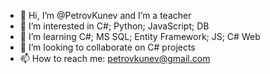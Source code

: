 - 👋 Hi, I’m @PetrovKunev and I’m a teacher
- 👀 I’m interested in C#; Python; JavaScript; DB 
- 🌱 I’m learning C#; MS SQL; Entity Framework; JS; C# Web
- 💞️ I’m looking to collaborate on C# projects 
- 📫 How to reach me: petrovkunev@gmail.com

<!---
PetrovKunev/PetrovKunev is a ✨ special ✨ repository because its `README.md` (this file) appears on your GitHub profile.
You can click the Preview link to take a look at your changes.
--->
